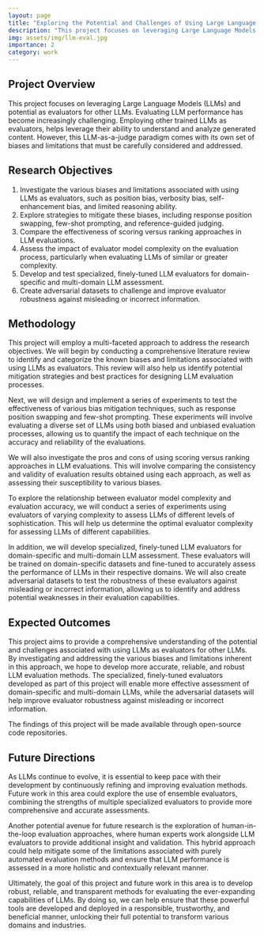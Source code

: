 ```yaml
---
layout: page
title: "Exploring the Potential and Challenges of Using Large Language Models for Evaluating Other LLMs"
description: "This project focuses on leveraging Large Language Models (LLMs) and their potential as evaluators for other LLMs, addressing biases and limitations, and developing robust evaluation methods."
img: assets/img/llm-eval.jpg
importance: 2
category: work
---
```


## Project Overview
This project focuses on leveraging Large Language Models (LLMs) and potential as evaluators for other LLMs. Evaluating LLM performance has become increasingly challenging. Employing other trained LLMs as evaluators, helps leverage their ability to understand and analyze generated content. However, this LLM-as-a-judge paradigm comes with its own set of biases and limitations that must be carefully considered and addressed.

## Research Objectives
1. Investigate the various biases and limitations associated with using LLMs as evaluators, such as position bias, verbosity bias, self-enhancement bias, and limited reasoning ability.
2. Explore strategies to mitigate these biases, including response position swapping, few-shot prompting, and reference-guided judging.
3. Compare the effectiveness of scoring versus ranking approaches in LLM evaluations.
4. Assess the impact of evaluator model complexity on the evaluation process, particularly when evaluating LLMs of similar or greater complexity.
5. Develop and test specialized, finely-tuned LLM evaluators for domain-specific and multi-domain LLM assessment.
6. Create adversarial datasets to challenge and improve evaluator robustness against misleading or incorrect information.

## Methodology
This project will employ a multi-faceted approach to address the research objectives. We will begin by conducting a comprehensive literature review to identify and categorize the known biases and limitations associated with using LLMs as evaluators. This review will also help us identify potential mitigation strategies and best practices for designing LLM evaluation processes.

Next, we will design and implement a series of experiments to test the effectiveness of various bias mitigation techniques, such as response position swapping and few-shot prompting. These experiments will involve evaluating a diverse set of LLMs using both biased and unbiased evaluation processes, allowing us to quantify the impact of each technique on the accuracy and reliability of the evaluations.

We will also investigate the pros and cons of using scoring versus ranking approaches in LLM evaluations. This will involve comparing the consistency and validity of evaluation results obtained using each approach, as well as assessing their susceptibility to various biases.

To explore the relationship between evaluator model complexity and evaluation accuracy, we will conduct a series of experiments using evaluators of varying complexity to assess LLMs of different levels of sophistication. This will help us determine the optimal evaluator complexity for assessing LLMs of different capabilities.

In addition, we will develop specialized, finely-tuned LLM evaluators for domain-specific and multi-domain LLM assessment. These evaluators will be trained on domain-specific datasets and fine-tuned to accurately assess the performance of LLMs in their respective domains. We will also create adversarial datasets to test the robustness of these evaluators against misleading or incorrect information, allowing us to identify and address potential weaknesses in their evaluation capabilities.

## Expected Outcomes
This project aims to provide a comprehensive understanding of the potential and challenges associated with using LLMs as evaluators for other LLMs. By investigating and addressing the various biases and limitations inherent in this approach, we hope to develop more accurate, reliable, and robust LLM evaluation methods. The specialized, finely-tuned evaluators developed as part of this project will enable more effective assessment of domain-specific and multi-domain LLMs, while the adversarial datasets will help improve evaluator robustness against misleading or incorrect information.

The findings of this project will be made available through open-source code repositories. 

## Future Directions
As LLMs continue to evolve, it is essential to keep pace with their development by continuously refining and improving evaluation methods. Future work in this area could explore the use of ensemble evaluators, combining the strengths of multiple specialized evaluators to provide more comprehensive and accurate assessments.

Another potential avenue for future research is the exploration of human-in-the-loop evaluation approaches, where human experts work alongside LLM evaluators to provide additional insight and validation. This hybrid approach could help mitigate some of the limitations associated with purely automated evaluation methods and ensure that LLM performance is assessed in a more holistic and contextually relevant manner.

Ultimately, the goal of this project and future work in this area is to develop robust, reliable, and transparent methods for evaluating the ever-expanding capabilities of LLMs. By doing so, we can help ensure that these powerful tools are developed and deployed in a responsible, trustworthy, and beneficial manner, unlocking their full potential to transform various domains and industries.